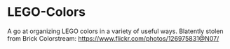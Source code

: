 LEGO-Colors
===========

A go at organizing LEGO colors in a variety of useful ways. Blatently stolen from Brick Colorstream: https://www.flickr.com/photos/126975831@N07/
